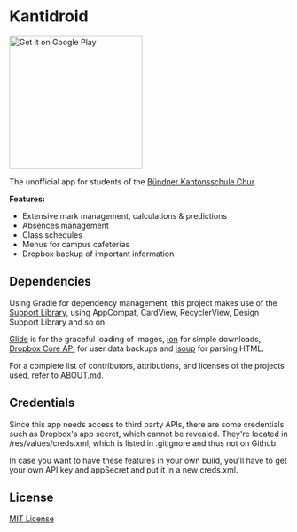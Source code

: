 # Kantidroid

<a href='https://play.google.com/store/apps/details?id=com.martin.kantidroid&pcampaignid=MKT-Other-global-all-co-prtnr-py-PartBadge-Mar2515-1'><img alt='Get it on Google Play' src='https://play.google.com/intl/en_us/badges/images/generic/en_badge_web_generic.png' width='240'/></a>

The unofficial app for students of the [Bündner Kantonsschule Chur](http://www.gr.ch/DE/institutionen/verwaltung/ekud/ahb/bks/uberuns/Seiten/default.aspx).

**Features:**
* Extensive mark management, calculations & predictions
* Absences management
* Class schedules
* Menus for campus cafeterias
* Dropbox backup of important information

## Dependencies

Using Gradle for dependency management, this project makes use of the [Support Library](http://developer.android.com/tools/support-library/index.html), using AppCompat, CardView, RecyclerView, Design Support Library and so on.

[Glide](https://github.com/bumptech/glide) is for the graceful loading of images, [ion](https://github.com/koush/ion) for simple downloads, [Dropbox Core API](https://github.com/dropbox/dropbox-sdk-java) for user data backups and [jsoup](https://jsoup.org/) for parsing HTML.

For a complete list of contributors, attributions, and licenses of the projects used, refer to [ABOUT.md](ABOUT.md).

## Credentials

Since this app needs access to third party APIs, there are some credentials such as Dropbox's app secret, which cannot be revealed. They're located in /res/values/creds.xml, which is listed in .gitignore and thus not on Github.

In case you want to have these features in your own build, you'll have to get your own API key and appSecret and put it in a new creds.xml.

## License

[MIT License](LICENSE.md)
